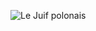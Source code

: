 ![Le Juif polonais](https://upload.wikimedia.org/wikipedia/commons/thumb/4/4a/Messier_78.jpg/400px-Messier_78.jpg)